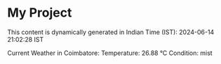 # My Project

This content is dynamically generated in Indian Time (IST): 2024-06-14 21:02:28 IST


Current Weather in Coimbatore:
Temperature: 26.88 °C
Condition: mist
